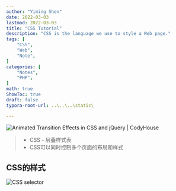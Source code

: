 ```yaml
---
author: "Yiming Shen"
date: 2022-03-03
lastmod: 2022-03-03
title: "CSS Tutorial"
description: "CSS is the language we use to style a Web page."
tags: [
    "CSS",
    "Web",
    "Note",
]
categories: [
    "Notes", 
    "PHP",
]
math: true
ShowToc: true
draft: false
typora-root-url: ..\..\..\static\

---
```


![Animated Transition Effects in CSS and jQuery | CodyHouse](/CSS_Tutorial.assets/%7D/animated-transition-effects-featured.svg)

> - CSS - 层叠样式表
> - CSS可以同时控制多个页面的布局和样式

## CSS的样式

![CSS selector](/CSS_Tutorial.assets/%7D/img_selector.gif)

